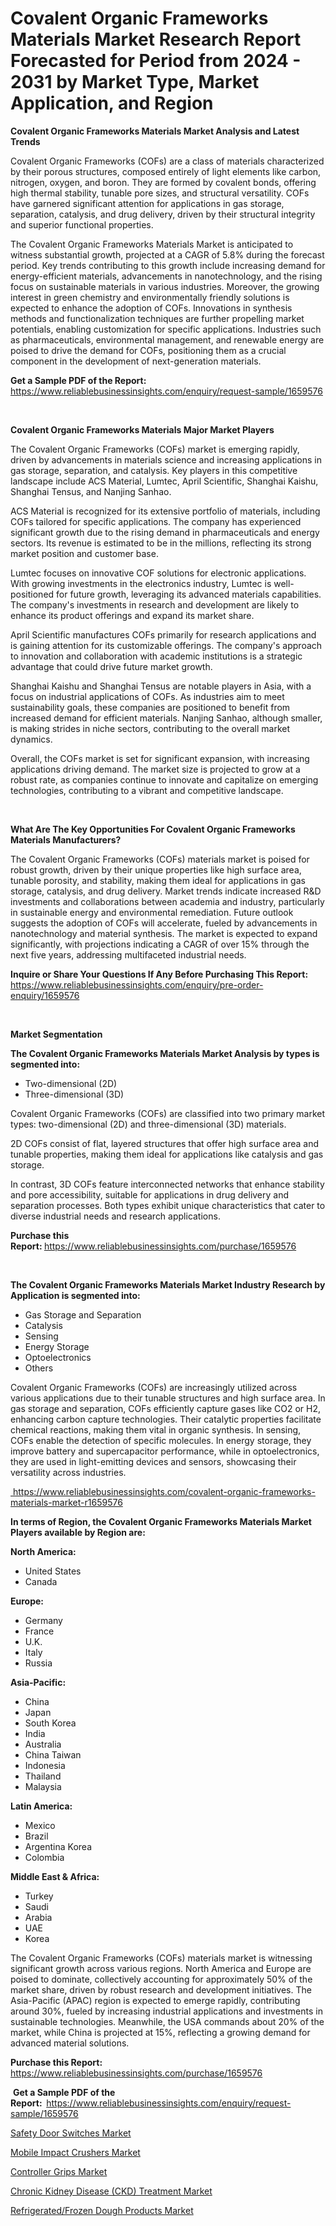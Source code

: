<p><h1>Covalent Organic Frameworks Materials Market Research Report Forecasted for Period from 2024 -  2031 by Market Type, Market Application, and Region</h1></p><p><strong>Covalent Organic Frameworks Materials Market Analysis and Latest Trends</strong></p>
<p><p>Covalent Organic Frameworks (COFs) are a class of materials characterized by their porous structures, composed entirely of light elements like carbon, nitrogen, oxygen, and boron. They are formed by covalent bonds, offering high thermal stability, tunable pore sizes, and structural versatility. COFs have garnered significant attention for applications in gas storage, separation, catalysis, and drug delivery, driven by their structural integrity and superior functional properties.</p><p>The Covalent Organic Frameworks Materials Market is anticipated to witness substantial growth, projected at a CAGR of 5.8% during the forecast period. Key trends contributing to this growth include increasing demand for energy-efficient materials, advancements in nanotechnology, and the rising focus on sustainable materials in various industries. Moreover, the growing interest in green chemistry and environmentally friendly solutions is expected to enhance the adoption of COFs. Innovations in synthesis methods and functionalization techniques are further propelling market potentials, enabling customization for specific applications. Industries such as pharmaceuticals, environmental management, and renewable energy are poised to drive the demand for COFs, positioning them as a crucial component in the development of next-generation materials.</p></p>
<p><strong>Get a Sample PDF of the Report:&nbsp;</strong> <a href="https://www.reliablebusinessinsights.com/enquiry/request-sample/1659576?utm_campaign=1393&utm_medium=2&utm_source=Github&utm_content=ia&utm_term=28092024&utm_id=covalent-organic-frameworks-materials">https://www.reliablebusinessinsights.com/enquiry/request-sample/1659576</a></p>
<p>&nbsp;</p>
<p><strong>Covalent Organic Frameworks Materials Major Market Players</strong></p>
<p><p>The Covalent Organic Frameworks (COFs) market is emerging rapidly, driven by advancements in materials science and increasing applications in gas storage, separation, and catalysis. Key players in this competitive landscape include ACS Material, Lumtec, April Scientific, Shanghai Kaishu, Shanghai Tensus, and Nanjing Sanhao. </p><p>ACS Material is recognized for its extensive portfolio of materials, including COFs tailored for specific applications. The company has experienced significant growth due to the rising demand in pharmaceuticals and energy sectors. Its revenue is estimated to be in the millions, reflecting its strong market position and customer base.</p><p>Lumtec focuses on innovative COF solutions for electronic applications. With growing investments in the electronics industry, Lumtec is well-positioned for future growth, leveraging its advanced materials capabilities. The company's investments in research and development are likely to enhance its product offerings and expand its market share.</p><p>April Scientific manufactures COFs primarily for research applications and is gaining attention for its customizable offerings. The company's approach to innovation and collaboration with academic institutions is a strategic advantage that could drive future market growth.</p><p>Shanghai Kaishu and Shanghai Tensus are notable players in Asia, with a focus on industrial applications of COFs. As industries aim to meet sustainability goals, these companies are positioned to benefit from increased demand for efficient materials. Nanjing Sanhao, although smaller, is making strides in niche sectors, contributing to the overall market dynamics.</p><p>Overall, the COFs market is set for significant expansion, with increasing applications driving demand. The market size is projected to grow at a robust rate, as companies continue to innovate and capitalize on emerging technologies, contributing to a vibrant and competitive landscape.</p></p>
<p>&nbsp;</p>
<p><strong>What Are The Key Opportunities For Covalent Organic Frameworks Materials Manufacturers?</strong></p>
<p><p>The Covalent Organic Frameworks (COFs) materials market is poised for robust growth, driven by their unique properties like high surface area, tunable porosity, and stability, making them ideal for applications in gas storage, catalysis, and drug delivery. Market trends indicate increased R&D investments and collaborations between academia and industry, particularly in sustainable energy and environmental remediation. Future outlook suggests the adoption of COFs will accelerate, fueled by advancements in nanotechnology and material synthesis. The market is expected to expand significantly, with projections indicating a CAGR of over 15% through the next five years, addressing multifaceted industrial needs.</p></p>
<p><strong>Inquire or Share Your Questions If Any Before Purchasing This Report:</strong> <a href="https://www.reliablebusinessinsights.com/enquiry/pre-order-enquiry/1659576?utm_campaign=1393&utm_medium=2&utm_source=Github&utm_content=ia&utm_term=28092024&utm_id=covalent-organic-frameworks-materials">https://www.reliablebusinessinsights.com/enquiry/pre-order-enquiry/1659576</a></p>
<p>&nbsp;</p>
<p><strong>Market Segmentation</strong></p>
<p><strong>The Covalent Organic Frameworks Materials Market Analysis by types is segmented into:</strong></p>
<p><ul><li>Two-dimensional (2D)</li><li>Three-dimensional (3D)</li></ul></p>
<p><p>Covalent Organic Frameworks (COFs) are classified into two primary market types: two-dimensional (2D) and three-dimensional (3D) materials. </p><p>2D COFs consist of flat, layered structures that offer high surface area and tunable properties, making them ideal for applications like catalysis and gas storage. </p><p>In contrast, 3D COFs feature interconnected networks that enhance stability and pore accessibility, suitable for applications in drug delivery and separation processes. Both types exhibit unique characteristics that cater to diverse industrial needs and research applications.</p></p>
<p><strong>Purchase this Report:&nbsp;</strong><a href="https://www.reliablebusinessinsights.com/purchase/1659576?utm_campaign=1393&utm_medium=2&utm_source=Github&utm_content=ia&utm_term=28092024&utm_id=covalent-organic-frameworks-materials">https://www.reliablebusinessinsights.com/purchase/1659576</a></p>
<p>&nbsp;</p>
<p><strong>The Covalent Organic Frameworks Materials Market Industry Research by Application is segmented into:</strong></p>
<p><ul><li>Gas Storage and Separation</li><li>Catalysis</li><li>Sensing</li><li>Energy Storage</li><li>Optoelectronics</li><li>Others</li></ul></p>
<p><p>Covalent Organic Frameworks (COFs) are increasingly utilized across various applications due to their tunable structures and high surface area. In gas storage and separation, COFs efficiently capture gases like CO2 or H2, enhancing carbon capture technologies. Their catalytic properties facilitate chemical reactions, making them vital in organic synthesis. In sensing, COFs enable the detection of specific molecules. In energy storage, they improve battery and supercapacitor performance, while in optoelectronics, they are used in light-emitting devices and sensors, showcasing their versatility across industries.</p></p>
<p><a href="https://www.reliablebusinessinsights.com/covalent-organic-frameworks-materials-market-r1659576?utm_campaign=1393&utm_medium=2&utm_source=Github&utm_content=ia&utm_term=28092024&utm_id=covalent-organic-frameworks-materials">&nbsp;https://www.reliablebusinessinsights.com/covalent-organic-frameworks-materials-market-r1659576</a></p>
<p><strong>In terms of Region, the Covalent Organic Frameworks Materials Market Players available by Region are:</strong></p>
<p>
    <p> <strong> North America: </strong>
        <ul>
            <li>United States</li>
            <li>Canada</li>
        </ul>
        </p> 
    <p> <strong> Europe: </strong>
        <ul>
            <li>Germany</li>
            <li>France</li>
            <li>U.K.</li>
            <li>Italy</li>
            <li>Russia</li>
        </ul>
        </p> 
    <p> <strong> Asia-Pacific: </strong>
        <ul>
            <li>China</li>
            <li>Japan</li>
            <li>South Korea</li>
            <li>India</li>
            <li>Australia</li>
            <li>China Taiwan</li>
            <li>Indonesia</li>
            <li>Thailand</li>
            <li>Malaysia</li>
        </ul>
        </p> 
    <p> <strong> Latin America: </strong>
        <ul>
            <li>Mexico</li>
            <li>Brazil</li>
            <li>Argentina Korea</li>
            <li>Colombia</li>
        </ul>
        </p> 
    <p> <strong> Middle East & Africa: </strong>
        <ul>
            <li>Turkey</li>
            <li>Saudi</li>
            <li>Arabia</li>
            <li>UAE</li>
            <li>Korea</li>
        </ul>
    </p>
    </p>
<p><p>The Covalent Organic Frameworks (COFs) materials market is witnessing significant growth across various regions. North America and Europe are poised to dominate, collectively accounting for approximately 50% of the market share, driven by robust research and development initiatives. The Asia-Pacific (APAC) region is expected to emerge rapidly, contributing around 30%, fueled by increasing industrial applications and investments in sustainable technologies. Meanwhile, the USA commands about 20% of the market, while China is projected at 15%, reflecting a growing demand for advanced material solutions.</p></p>
<p><strong>Purchase this Report: </strong><a href="https://www.reliablebusinessinsights.com/purchase/1659576?utm_campaign=1393&utm_medium=2&utm_source=Github&utm_content=ia&utm_term=28092024&utm_id=covalent-organic-frameworks-materials">https://www.reliablebusinessinsights.com/purchase/1659576</a></p>
<p>&nbsp;<strong>Get a Sample PDF of the Report:&nbsp;&nbsp;</strong><a href="https://www.reliablebusinessinsights.com/enquiry/request-sample/1659576?utm_campaign=1393&utm_medium=2&utm_source=Github&utm_content=ia&utm_term=28092024&utm_id=covalent-organic-frameworks-materials">https://www.reliablebusinessinsights.com/enquiry/request-sample/1659576</a></p>
<p><strong></strong></p>
<p><p><a href="https://www.linkedin.com/pulse/safety-door-switches-market-investigation-industry-evolution-rcase?utm_campaign=1393&utm_medium=2&utm_source=Github&utm_content=ia&utm_term=28092024&utm_id=covalent-organic-frameworks-materials">Safety Door Switches Market</a></p><p><a href="https://www.linkedin.com/pulse/global-mobile-impact-crushers-market-sector2024-2031-metrics-dyume?utm_campaign=1393&utm_medium=2&utm_source=Github&utm_content=ia&utm_term=28092024&utm_id=covalent-organic-frameworks-materials">Mobile Impact Crushers Market</a></p><p><a href="https://issuu.com/reportprime-2/docs/controller-grips-market-size-2030.p_46cf914854940e?utm_campaign=1393&utm_medium=2&utm_source=Github&utm_content=ia&utm_term=28092024&utm_id=covalent-organic-frameworks-materials">Controller Grips Market</a></p><p><a href="https://github.com/BellAuer/Market-Research-Report-List-1/blob/main/chronic-kidney-disease-ckd-treatment-market.md?utm_campaign=1393&utm_medium=2&utm_source=Github&utm_content=ia&utm_term=28092024&utm_id=covalent-organic-frameworks-materials">Chronic Kidney Disease (CKD) Treatment Market</a></p><p><a href="https://issuu.com/reportprime-2/docs/refrigeratedfrozen-dough-products-m_b76c24affb877e?utm_campaign=1393&utm_medium=2&utm_source=Github&utm_content=ia&utm_term=28092024&utm_id=covalent-organic-frameworks-materials">Refrigerated/Frozen Dough Products Market</a></p></p>